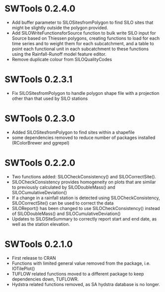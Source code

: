 # SWTools 0.2.4.0

* Add buffer parameter to SILOSitesfromPolygon to find SILO sites that might be slightly outside the polygon provided.
* Add SILOWriteFunctionsforSource function to bulk write SILO input for Source based on Thiessen polygons, creating functions to load for each time series and to weight them for each subcatchment, and a table to point each functional unit in each subcatchment to these functions using the Rainfall-Runoff model feature editor.
* Remove duplicate colour from SILOQualityCodes

# SWTools 0.2.3.1

* Fix SILOSitesfromPolygon to handle polygon shape file with a projection other than that used by SILO stations

# SWTools 0.2.3.0

* Added SILOSitesfromPolygon to find sites within a shapefile
* some dependencies removed to reduce number of packages installed (RColorBrewer and ggrepel)

# SWTools 0.2.2.0

* Two functions added: SILOCheckConsistency() and SILOCorrectSite(). 
* SILOCheckConsistency provides homogeneity on plots that are similar to previously calculated by SILODoubleMass() and SILOCumulativeDeviation()
* If a change in a rainfall station is detected using SILOCheckConsistency, SILOCorrectSite() can be used to correct the data
* SILOReport() has been changed to use SILOCheckConsistency() instead of SILODoubleMass() and SILOCumulativeDeviation()
* Updates to SILOSiteSummary to correctly report start and end date, as well as the station elevation.

# SWTools 0.2.1.0

* First release to CRAN
* Functions with limited general value removed from the package, i.e. IOTilePlot() 
* TUFLOW related functions moved to a different package to keep dependencies down, TUFLOWR.
* Hydstra related functions removed, as SA hydstra database is no longer.
